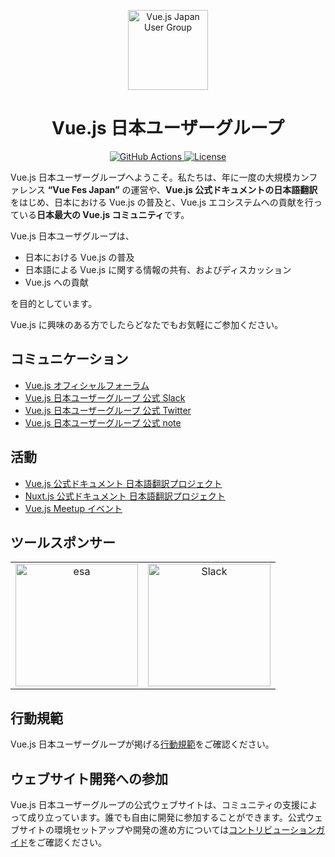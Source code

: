 <p align="center">
  <img width="128" src="https://raw.githubusercontent.com/vuejs-jp/home/develop/.github/assets/vuejs-jp.png" alt="Vue.js Japan User Group">
</p>

<h1 align="center">Vue.js 日本ユーザーグループ</h1>

<p align="center">
  <a href="https://github.com/vuejs-jp/home/actions">
    <img src="https://github.com/vuejs-jp/home/workflows/Test/badge.svg" alt="GitHub Actions">
  </a>
  <a href="https://github.com/vuejs-jp/home/blob/develop/.github/CODE_OF_CONDUCT.md">
    <img src="https://img.shields.io/npm/l/vue.svg" alt="License">
  </a>
</p>

Vue.js 日本ユーザーグループへようこそ。私たちは、年に一度の大規模カンファレンス **“Vue Fes Japan”** の運営や、**Vue.js 公式ドキュメントの日本語翻訳**をはじめ、日本における Vue.js の普及と、Vue.js エコシステムへの貢献を行っている**日本最大の Vue.js コミュニティ**です。

Vue.js 日本ユーザグループは、

- 日本における Vue.js の普及
- 日本語による Vue.js に関する情報の共有、およびディスカッション
- Vue.js への貢献

を目的としています。

Vue.js に興味のある方でしたらどなたでもお気軽にご参加ください。

## コミュニケーション

- [Vue.js オフィシャルフォーラム](http://forum.vuejs.org)
- [Vue.js 日本ユーザーグループ 公式 Slack](https://vuejs-jp-slackin.herokuapp.com)
- [Vue.js 日本ユーザーグループ 公式 Twitter](https://twitter.com/vuefes)
- [Vue.js 日本ユーザーグループ 公式 note](https://note.com/vuejs_jp)

## 活動

- [Vue.js 公式ドキュメント 日本語翻訳プロジェクト](https://github.com/vuejs/jp.vuejs.org)
- [Nuxt.js 公式ドキュメント 日本語翻訳プロジェクト](https://github.com/vuejs-jp/ja.docs.nuxtjs)
- [Vue.js Meetup イベント](http://vuejs-meetup.connpass.com)

## ツールスポンサー

<table>
  <tbody>
    <tr>
      <td align="center" valign="middle">
        <a href="https://docs.esa.io/posts/239/" target="_blank">
          <img width="196px" src="https://raw.githubusercontent.com/vuejs-jp/home/develop/.github/assets/esa.png" alt="esa">
        </a>
      </td>
      <td align="center" valign="middle">
        <a href="http://slack.com/" target="_blank">
          <img width="196px" src="https://raw.githubusercontent.com/vuejs-jp/home/develop/.github/assets/slack.png" alt="Slack">
        </a>
      </td>
    </tr>
  </tbody>
</table>

## 行動規範

Vue.js 日本ユーザーグループが掲げる[行動規範](https://github.com/vuejs-jp/home/blob/develop/.github/CODE_OF_CONDUCT.md)をご確認ください。

## ウェブサイト開発への参加

Vue.js 日本ユーザーグループの公式ウェブサイトは、コミュニティの支援によって成り立っています。誰でも自由に開発に参加することができます。公式ウェブサイトの環境セットアップや開発の進め方については[コントリビューションガイド](https://github.com/vuejs-jp/home/blob/develop/.github/CONTRIBUTING.md)をご確認ください。
